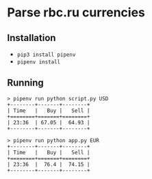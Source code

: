 # Parse rbc.ru currencies

## Installation
- `pip3 install pipenv`
- `pipenv install`
## Running
```
> pipenv run python script.py USD
+--------+-------+--------+
| Time   |   Buy |   Sell |
+========+=======+========+
| 23:36  | 67.05 |  64.93 |
+--------+-------+--------+

> pipenv run python app.py EUR
+--------+-------+--------+
| Time   |   Buy |   Sell |
+========+=======+========+
| 23:36  |  76.4 |  74.15 |
+--------+-------+--------+
```